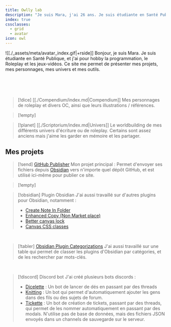 ```yaml
---
title: Owlly lab
description: "Je suis Mara, j'ai 26 ans. Je suis étudiante en Santé Publique, et j'ai pour hobby la programmation, le Roleplay et les jeux-vidéos. Ce site me permet de présenter mes projets, mes personnages, mes univers et mes outils."
index: true
cssclasses:
  - grid
  - avatar
icon: owl
---
```


![[./_assets/meta/avatar_index.gif|+rside]]
Bonjour, je suis Mara. Je suis étudiante en Santé Publique, et j'ai pour hobby la programmation, le Roleplay et les jeux-vidéos. Ce site me permet de présenter mes projets, mes personnages, mes univers et mes outils.

<br/>
<br/>
<br/>

> [!dice] [[./Compendium/index.md|Compendium]]
> Mes personnages de roleplay et divers OC, ainsi que leurs illustrations / références.

> [!empty]

> [!planet] [[./Scriptorium/index.md|Univers]]
> Le worldbuilding de mes différents univers d'écriture ou de roleplay. Certains sont assez anciens mais j'aime les garder en mémoire et les partager.

## Mes projets

> [!send] [GitHub Publisher](https://obsidian-publisher.netlify.app/)
> Mon projet principal : Permet d'envoyer ses fichiers depuis [Obsidian](https://obsidian.md/) vers n'importe quel dépôt GitHub, et est utilisé ici-même pour publier ce site.

> [!empty]

> [!obsidian] Plugin Obsidian
> J'ai aussi travaillé sur d'autres plugins pour Obsidian, notamment :
>
> - [Create Note In Folder](https://github.com/Lisandra-dev/obsidian-create-note-in-folder)
> - [Enhanced Copy (Non Market place)](https://github.com/Lisandra-dev/obsidian-enhanced-copy)
> - [Better canvas lock](https://github.com/Lisandra-dev/obsidian-better-canvas-lock)
> - [Canvas CSS classes](https://github.com/Lisandra-dev/obsidian-canvas-css-class)

<br/>

> [!tabler] [Obsidian Plugin Categorizations](https://cloud.seatable.io/dtable/external-links/37f27445cf4745178e06/)
> J'ai aussi travaillé sur une table qui permet de classer les plugins d'Obsidian par catégories, et de les rechercher par mots-clés.

<br/>

> [!discord] Discord bot
> J'ai créé plusieurs bots discords :
>
> - [Dicelette](https://github.com/Lisandra-dev/discord-dicelette/blob/main/README.fr.md) : Un bot de lancer de dés en passant par des threads
> - [Knitting](https://github.com/Lisandra-dev/Knitting-bot/blob/master/README_FR.md) : Un bot qui permet d'automatiquement ajouter les gens dans des fils ou des sujets de forum.
> - [Tickette](https://github.com/Lisandra-dev/tickette-bot) : Un bot de création de tickets, passant par des threads, qui permet de les nommer automatiquement en passant par des modals. N'utilise pas de base de données, mais des fichiers JSON envoyés dans un channels de sauvegarde sur le serveur.
